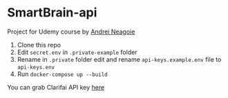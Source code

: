 # SmartBrain-api
Project for Udemy course by <a href="https://github.com/aneagoie">Andrei Neagoie</a>

1. Clone this repo
2. Edit `secret.env` in `.private-example` folder
3. Rename in `.private` folder edit and rename `api-keys.example.env` file to `api-keys.env`
4. Run `docker-compose up --build`

You can grab Clarifai API key [here](https://www.clarifai.com/)
